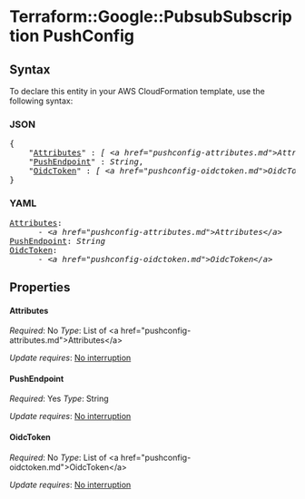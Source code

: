 # Terraform::Google::PubsubSubscription PushConfig

## Syntax

To declare this entity in your AWS CloudFormation template, use the following syntax:

### JSON

<pre>
{
    "<a href="#attributes" title="Attributes">Attributes</a>" : <i>[ &lt;a href=&#34;pushconfig-attributes.md&#34;&gt;Attributes&lt;/a&gt;, ... ]</i>,
    "<a href="#pushendpoint" title="PushEndpoint">PushEndpoint</a>" : <i>String</i>,
    "<a href="#oidctoken" title="OidcToken">OidcToken</a>" : <i>[ &lt;a href=&#34;pushconfig-oidctoken.md&#34;&gt;OidcToken&lt;/a&gt;, ... ]</i>
}
</pre>

### YAML

<pre>
<a href="#attributes" title="Attributes">Attributes</a>: <i>
      - &lt;a href=&#34;pushconfig-attributes.md&#34;&gt;Attributes&lt;/a&gt;</i>
<a href="#pushendpoint" title="PushEndpoint">PushEndpoint</a>: <i>String</i>
<a href="#oidctoken" title="OidcToken">OidcToken</a>: <i>
      - &lt;a href=&#34;pushconfig-oidctoken.md&#34;&gt;OidcToken&lt;/a&gt;</i>
</pre>

## Properties

#### Attributes

_Required_: No
_Type_: List of &lt;a href=&#34;pushconfig-attributes.md&#34;&gt;Attributes&lt;/a&gt;

_Update requires_: [No interruption](https://docs.aws.amazon.com/AWSCloudFormation/latest/UserGuide/using-cfn-updating-stacks-update-behaviors.html#update-no-interrupt)

#### PushEndpoint

_Required_: Yes
_Type_: String

_Update requires_: [No interruption](https://docs.aws.amazon.com/AWSCloudFormation/latest/UserGuide/using-cfn-updating-stacks-update-behaviors.html#update-no-interrupt)

#### OidcToken

_Required_: No
_Type_: List of &lt;a href=&#34;pushconfig-oidctoken.md&#34;&gt;OidcToken&lt;/a&gt;

_Update requires_: [No interruption](https://docs.aws.amazon.com/AWSCloudFormation/latest/UserGuide/using-cfn-updating-stacks-update-behaviors.html#update-no-interrupt)

